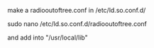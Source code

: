 make a radiooutoftree.conf in /etc/ld.so.conf.d/

sudo nano /etc/ld.so.conf.d/radiooutoftree.conf

and add into "/usr/local/lib"